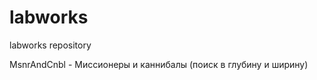 # labworks
labworks repository

MsnrAndCnbl          - Миссионеры и каннибалы (поиск в глубину и ширину)